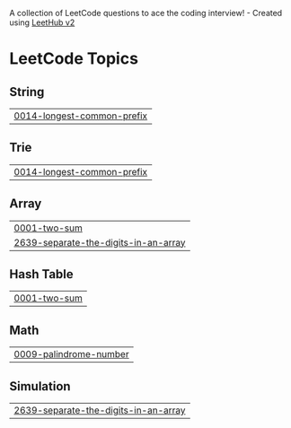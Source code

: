A collection of LeetCode questions to ace the coding interview! - Created using [LeetHub v2](https://github.com/arunbhardwaj/LeetHub-2.0)
<!---LeetCode Topics Start-->
# LeetCode Topics
## String
|  |
| ------- |
| [0014-longest-common-prefix](https://github.com/shahon1997/Shah_Leetcode/tree/master/0014-longest-common-prefix) |
## Trie
|  |
| ------- |
| [0014-longest-common-prefix](https://github.com/shahon1997/Shah_Leetcode/tree/master/0014-longest-common-prefix) |
## Array
|  |
| ------- |
| [0001-two-sum](https://github.com/shahon1997/Shah_Leetcode/tree/master/0001-two-sum) |
| [2639-separate-the-digits-in-an-array](https://github.com/shahon1997/Shah_Leetcode/tree/master/2639-separate-the-digits-in-an-array) |
## Hash Table
|  |
| ------- |
| [0001-two-sum](https://github.com/shahon1997/Shah_Leetcode/tree/master/0001-two-sum) |
## Math
|  |
| ------- |
| [0009-palindrome-number](https://github.com/shahon1997/Shah_Leetcode/tree/master/0009-palindrome-number) |
## Simulation
|  |
| ------- |
| [2639-separate-the-digits-in-an-array](https://github.com/shahon1997/Shah_Leetcode/tree/master/2639-separate-the-digits-in-an-array) |
<!---LeetCode Topics End-->